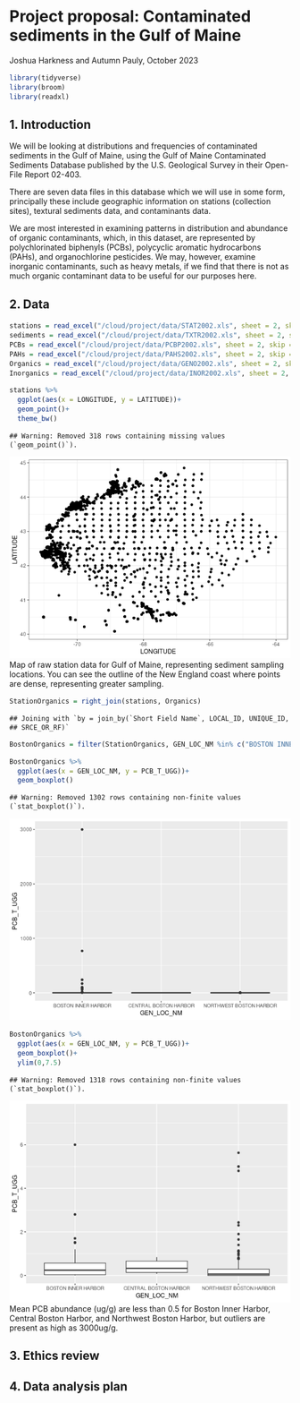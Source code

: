 Project proposal: Contaminated sediments in the Gulf of Maine
================
Joshua Harkness and Autumn Pauly,
October 2023

``` r
library(tidyverse)
library(broom)
library(readxl)
```

## 1. Introduction

We will be looking at distributions and frequencies of contaminated
sediments in the Gulf of Maine, using the Gulf of Maine Contaminated
Sediments Database published by the U.S. Geological Survey in their
Open-File Report 02-403.

There are seven data files in this database which we will use in some
form, principally these include geographic information on stations
(collection sites), textural sediments data, and contaminants data.

We are most interested in examining patterns in distribution and
abundance of organic contaminants, which, in this dataset, are
represented by polychlorinated biphenyls (PCBs), polycyclic aromatic
hydrocarbons (PAHs), and organochlorine pesticides. We may, however,
examine inorganic contaminants, such as heavy metals, if we find that
there is not as much organic contaminant data to be useful for our
purposes here.

## 2. Data

``` r
stations = read_excel("/cloud/project/data/STAT2002.xls", sheet = 2, skip = 3)
sediments = read_excel("/cloud/project/data/TXTR2002.xls", sheet = 2, skip = 3)
PCBs = read_excel("/cloud/project/data/PCBP2002.xls", sheet = 2, skip = 3)
PAHs = read_excel("/cloud/project/data/PAHS2002.xls", sheet = 2, skip = 3)
Organics = read_excel("/cloud/project/data/GENO2002.xls", sheet = 2, skip = 3)
Inorganics = read_excel("/cloud/project/data/INOR2002.xls", sheet = 2, skip = 3)
```

``` r
stations %>%
  ggplot(aes(x = LONGITUDE, y = LATITUDE))+
  geom_point()+
  theme_bw()
```

    ## Warning: Removed 318 rows containing missing values (`geom_point()`).

![](proposal_files/figure-gfm/unnamed-chunk-1-1.png)<!-- --> Map of raw
station data for Gulf of Maine, representing sediment sampling
locations. You can see the outline of the New England coast where points
are dense, representing greater sampling.

``` r
StationOrganics = right_join(stations, Organics)
```

    ## Joining with `by = join_by(`Short Field Name`, LOCAL_ID, UNIQUE_ID,
    ## SRCE_OR_RF)`

``` r
BostonOrganics = filter(StationOrganics, GEN_LOC_NM %in% c("BOSTON INNER HARBOR","NORTHWEST BOSTON HARBOR","CENTRAL BOSTON HARBOR"))
```

``` r
BostonOrganics %>%
  ggplot(aes(x = GEN_LOC_NM, y = PCB_T_UGG))+
  geom_boxplot()
```

    ## Warning: Removed 1302 rows containing non-finite values (`stat_boxplot()`).

![](proposal_files/figure-gfm/pcb-box1-1.png)<!-- -->

``` r
BostonOrganics %>%
  ggplot(aes(x = GEN_LOC_NM, y = PCB_T_UGG))+
  geom_boxplot()+
  ylim(0,7.5)
```

    ## Warning: Removed 1318 rows containing non-finite values (`stat_boxplot()`).

![](proposal_files/figure-gfm/pcb-box1-zoomed-1.png)<!-- --> Mean PCB
abundance (ug/g) are less than 0.5 for Boston Inner Harbor, Central
Boston Harbor, and Northwest Boston Harbor, but outliers are present as
high as 3000ug/g.

## 3. Ethics review

## 4. Data analysis plan
